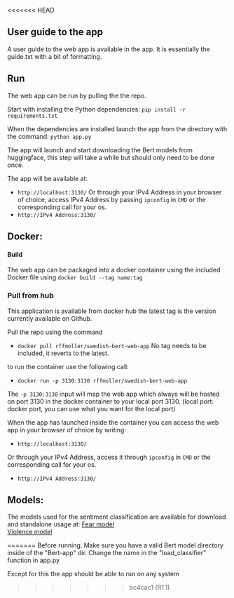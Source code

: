 <<<<<<< HEAD
## User guide to the app
A user guide to the web app is available in the app. It is essentially the guide.txt with a bit of formatting. 

## Run 
The web app can be run by pulling the the repo. 

Start with installing the Python dependencies:
`pip install -r requirements.txt`

When the dependencies are installed launch the app from the directory with the command:
`python app.py`

The app will launch and start downloading the Bert models from huggingface, this step will take a while but should only need to be done once. 

The app will be available at: 
* `http://localhost:3130/`
Or through your  IPv4 Address in your browser of choice, access IPv4 Address by passing `ipconfig` in `CMD` or the corresponding call for your os. 
* `http://IPv4 Address:3130/`
  
## Docker: 
#### Build
The web app can be packaged into a docker container using the included Docker file using 
`docker build --tag name:tag` 

### Pull from hub
This application is available from docker hub the latest tag is the version currently available on Github. 

Pull the repo using the command 
* `docker pull rffmoller/swedish-bert-web-app`
No tag needs to be included, it reverts to the latest.

to run the container use the following call: 
* `docker run -p 3130:3130 rffmoller/swedish-bert-web-app`

The `-p 3130:3130` input will map the web app which always will be hosted on port 3130 in the docker container to your local port 3130. (local port: docker port, you can use what you want for the local port)

When the app has launched inside the container you can access the web app in your browser of choice by writing: 
* `http://localhost:3130/`

Or through your  IPv4 Address, access it through `ipconfig` in `CMD` or the corresponding call for your os. 
* `http://IPv4 Address:3130/`

## Models:
The models used for the sentiment classification are available for download and standalone usage at:
[Fear model](https://huggingface.co/RecordedFuture/Swedish-Sentiment-Fear)    
[Violence model](https://huggingface.co/RecordedFuture/Swedish-Sentiment-Violence)

=======
Before running. Make sure you have a valid Bert model directory inside of the "Bert-app" dir. 
Change the name in the "load_classifier" function in app.py 

Except for this the app should be able to run on any system
>>>>>>> bc4cac1 (R1.1)

